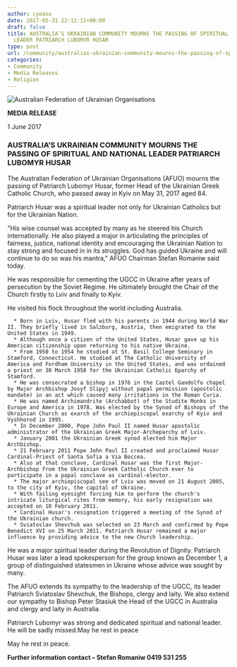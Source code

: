 ```yaml
---
author: cyoasu
date: 2017-05-31 22:12:11+00:00
draft: false
title: AUSTRALIA’S UKRAINIAN COMMUNITY MOURNS THE PASSING OF SPIRITUAL AND NATIONAL
  LEADER PATRIARCH LUBOMYR HUSAR
type: post
url: /community/australias-ukrainian-community-mourns-the-passing-of-spiritual-and-national-leader-patriarch-lubomyr-husar/
categories:
- Community
- Media Releases
- Religion
---
```


![Australian Federation of Ukrainian Organisations](http://www.ozeukes.com/wp-content/uploads/2014/10/image001.png)



**MEDIA RELEASE**


1 June 2017


### AUSTRALIA’S UKRAINIAN COMMUNITY MOURNS THE PASSING OF SPIRITUAL AND NATIONAL LEADER PATRIARCH LUBOMYR HUSAR


The Australian Federation of Ukrainian Organisations (AFUO) mourns the passing of Patriarch Lubomyr Husar, former Head of the Ukrainian Greek Catholic Church, who passed away in Kyiv on May 31, 2017 aged 84.

Patriarch Husar was a spiritual leader not only for Ukrainian Catholics but for the Ukrainian Nation.

"His wise counsel was accepted by many as he steered his Church internationally. He also played a major in articulating the principles of fairness, justice, national identity and encouraging the Ukrainian Nation to stay strong and focused in in its struggles. God has guided Ukraine and will continue to do so was his mantra," AFUO Chairman Stefan Romaniw said today.

He was responsible for cementing the UGCC in Ukraine after years of persecution by the Soviet Regime. He ultimately brought the Chair of the Church firstly to Lviv and finally to Kyiv.

He visited his flock throughout the world including Australia.



 	  * Born in Lviv, Husar fled with his parents in 1944 during World War II. They briefly lived in Salzburg, Austria, then emigrated to the United States in 1949.
 	  * Although once a citizen of the United States, Husar gave up his American citizenship upon returning to his native Ukraine.
 	  * From 1950 to 1954 he studied at St. Basil College Seminary in Stamford, Connecticut. He studied at The Catholic University of America and Fordham University in the United States, and was ordained a priest on 30 March 1958 for the Ukrainian Catholic Eparchy of Stamford.
 	  * He was consecrated a bishop in 1976 in the Castel Gandolfo chapel by Major Archbishop Josyf Slipyj without papal permission (apostolic mandate) in an act which caused many irritations in the Roman Curia.
 	  * He was named Archimandrite (Archabbot) of the Studite Monks in Europe and America in 1978. Was elected by the Synod of Bishops of the Ukrainian Church as exarch of the archiepiscopal exarchy of Kyiv and Vyshhorod in 1995.
 	  * In December 2000, Pope John Paul II named Husar apostolic administrator of the Ukrainian Greek Major-Archeparchy of Lviv.
 	  * January 2001 the Ukrainian Greek synod elected him Major Archbishop.
 	  * 21 February 2011 Pope John Paul II created and proclaimed Husar Cardinal-Priest of Santa Sofia a Via Boccea.
 	  * Also at that conclave, Cardinal Husar was the first Major-Archbishop from the Ukrainian Greek Catholic Church ever to participate in a papal conclave as cardinal-elector.
 	  * The major archiepiscopal see of Lviv was moved on 21 August 2005, to the city of Kyiv, the capital of Ukraine.
 	  * With failing eyesight forcing him to perform the church's intricate liturgical rites from memory, his early resignation was accepted on 10 February 2011.
 	  * Cardinal Husar's resignation triggered a meeting of the Synod of the Ukrainian church.
 	  * Sviatoslav Shevchuk was selected on 23 March and confirmed by Pope Benedict XVI on 25 March 2011. Patriarch Husar remained a major influence by providing advice to the new Church leadership.

He was a major spiritual leader during the Revolution of Dignity. Patriarch Husar was later a lead spokesperson for the group known as December 1, a group of distinguished statesmen in Ukraine whose advice was sought by many.

The AFUO extends its sympathy to the leadership of the UGCC, its leader Patriarch Sviatoslav Shevchuk, the Bishops, clergy and laity. We also extend our sympathy to Bishop Peter Stasiuk the Head of the UGCC in Australia and clergy and laity in Australia.

Patriarch Lubomyr was strong and dedicated spiritual and national leader. He will be sadly missed.May he rest in peace

May he rest in peace.


**Further information contact – Stefan Romaniw 0419 531 255**
